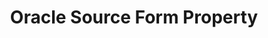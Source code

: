 ---
content-type: "api-form"
form-type: "source"
key: "source-form-properties-oracle-object"

title: "Oracle Source Form Property"
api-type: "oracle"
display-name: "Oracle"

source-type: "database"
docs-name: "oracle"
db-type: "oracle"

description: ""

uses-common-fields: true
object-attributes:
  - name: "default_replication_method"
    type: "string"
    required: false
    description: "**This field is not currently in use, but will be part of a future release.**"
    value: ""

  - name: "filter_schemas"
    type: "string"
    required: false
    description: "**This is an internal field and is for Stitch use only.**"
    value: ""

  - name: "sid"
    type: "string"
    required: false
    description: "The site identifier associated with the Oracle instance."
    value: "<ORACLE_SID>"
---